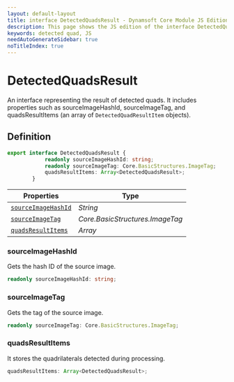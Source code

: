 ```yaml
---
layout: default-layout
title: interface DetectedQuadsResult - Dynamsoft Core Module JS Edition API Reference
description: This page shows the JS edition of the interface DetectedQuadsResult in Dynamsoft Core Module.
keywords: detected quad, JS
needAutoGenerateSidebar: true
noTitleIndex: true
---
```


# DetectedQuadsResult

An interface representing the result of detected quads. It includes properties such as sourceImageHashId, sourceImageTag, and quadsResultItems (an array of `DetectedQuadResultItem` objects).

## Definition

```ts
export interface DetectedQuadsResult {
            readonly sourceImageHashId: string;
            readonly sourceImageTag: Core.BasicStructures.ImageTag;
            quadsResultItems: Array<DetectedQuadsResult>;
        }
```

| Properties            | Type |
|----------------------|-------------|
| [`sourceImageHashId`](#sourceimagehashid) | *String* |
| [`sourceImageTag`](#sourceimagetag) | *Core.BasicStructures.ImageTag* |
| [`quadsResultItems`](#quadsresultitems) | *Array<DetectedQuadsResult>* |

### sourceImageHashId

Gets the hash ID of the source image.

```ts
readonly sourceImageHashId: string;
```

### sourceImageTag

Gets the tag of the source image.

```ts
readonly sourceImageTag: Core.BasicStructures.ImageTag;
```

### quadsResultItems

It stores the quadrilaterals detected during processing.

```ts
quadsResultItems: Array<DetectedQuadsResult>;
```